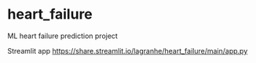 # heart_failure
ML heart failure prediction project

Streamlit app https://share.streamlit.io/lagranhe/heart_failure/main/app.py
